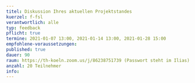 ```yaml
---
titel: Diskussion Ihres aktuellen Projektstandes
kuerzel: f-fsl
verantwortlich: alle
typ: feedback
pflicht: true
termine: 2021-01-07 13:00, 2021-01-14 13:00, 2021-01-28 15:00
empfohlene-voraussetzungen: 
published: true
dauer: 90
raum: https://th-koeln.zoom.us/j/86238751739 (Passwort steht im Ilias)|https://th-koeln.zoom.us/j/86238751739
anzahl: 20 Teilnehmer
info: 
---
```



